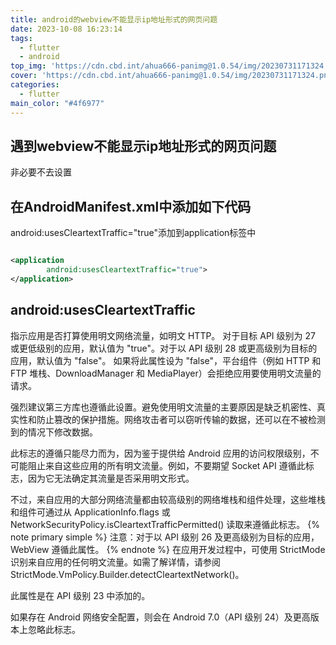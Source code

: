 ```yaml
---
title: android的webview不能显示ip地址形式的网页问题
date: 2023-10-08 16:23:14
tags:
  - flutter
  - android
top_img: 'https://cdn.cbd.int/ahua666-panimg@1.0.54/img/20230731171324.png'
cover: 'https://cdn.cbd.int/ahua666-panimg@1.0.54/img/20230731171324.png'
categories:
  - flutter
main_color: "#4f6977"
---
```


## 遇到webview不能显示ip地址形式的网页问题

非必要不去设置

## 在AndroidManifest.xml中添加如下代码

android:usesCleartextTraffic="true"添加到application标签中

```xml

<application
        android:usesCleartextTraffic="true">
</application>
```

## android:usesCleartextTraffic

指示应用是否打算使用明文网络流量，如明文 HTTP。 对于目标 API 级别为 27 或更低级别的应用，默认值为 "true"。对于以 API 级别 28
或更高级别为目标的应用，默认值为 "false"。
如果将此属性设为 "false"，平台组件（例如 HTTP 和 FTP 堆栈、DownloadManager 和 MediaPlayer）会拒绝应用要使用明文流量的请求。

强烈建议第三方库也遵循此设置。避免使用明文流量的主要原因是缺乏机密性、真实性和防止篡改的保护措施。网络攻击者可以窃听传输的数据，还可以在不被检测到的情况下修改数据。

此标志的遵循只能尽力而为，因为鉴于提供给 Android 应用的访问权限级别，不可能阻止来自这些应用的所有明文流量。例如，不要期望
Socket API 遵循此标志，因为它无法确定其流量是否采用明文形式。

不过，来自应用的大部分网络流量都由较高级别的网络堆栈和组件处理，这些堆栈和组件可通过从 ApplicationInfo.flags 或
NetworkSecurityPolicy.isCleartextTrafficPermitted() 读取来遵循此标志。
{% note primary simple %}
注意：对于以 API 级别 26 及更高级别为目标的应用，WebView 遵循此属性。
{% endnote %}
在应用开发过程中，可使用 StrictMode 识别来自应用的任何明文流量。如需了解详情，请参阅
StrictMode.VmPolicy.Builder.detectCleartextNetwork()。

此属性是在 API 级别 23 中添加的。

如果存在 Android 网络安全配置，则会在 Android 7.0（API 级别 24）及更高版本上忽略此标志。
